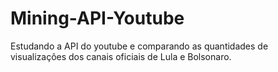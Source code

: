 # Mining-API-Youtube

Estudando a API do youtube e comparando as quantidades de visualizações dos canais oficiais de Lula e Bolsonaro.
